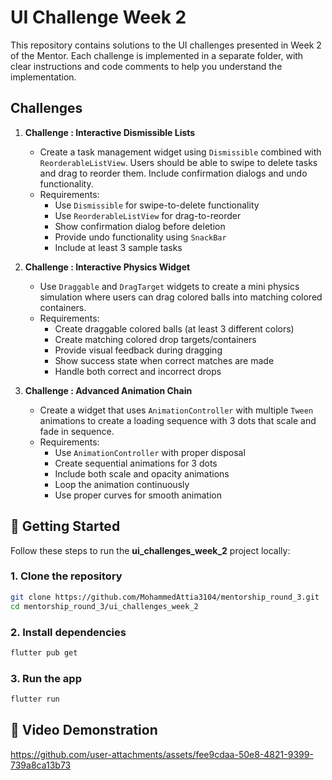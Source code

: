 # UI Challenge Week 2

This repository contains solutions to the UI challenges presented in Week 2 of the Mentor. Each challenge is implemented
in a separate folder, with clear instructions and code comments to help you understand the implementation.



## Challenges

1. **Challenge : Interactive Dismissible Lists**
    - Create a task management widget using `Dismissible` combined with `ReorderableListView`. Users should be able to
      swipe to delete tasks and drag to reorder them. Include confirmation dialogs and undo functionality.
    - Requirements:
        - Use `Dismissible` for swipe-to-delete functionality
        - Use `ReorderableListView` for drag-to-reorder
        - Show confirmation dialog before deletion
        - Provide undo functionality using `SnackBar`
        - Include at least 3 sample tasks


2. **Challenge : Interactive Physics Widget**
    - Use `Draggable` and `DragTarget` widgets to create a mini physics simulation where users can drag colored balls
      into matching colored containers.
    - Requirements:
        - Create draggable colored balls (at least 3 different colors)
        - Create matching colored drop targets/containers
        - Provide visual feedback during dragging
        - Show success state when correct matches are made
        - Handle both correct and incorrect drops
     

3. **Challenge : Advanced Animation Chain**
    - Create a widget that uses `AnimationController` with multiple `Tween` animations to create a loading sequence with
      3 dots that scale and fade in sequence.
    - Requirements:
        - Use `AnimationController` with proper disposal
        - Create sequential animations for 3 dots
        - Include both scale and opacity animations
        - Loop the animation continuously
        - Use proper curves for smooth animation


## 🚀 Getting Started

Follow these steps to run the **ui_challenges_week_2** project locally:

### 1. Clone the repository

```bash
git clone https://github.com/MohammedAttia3104/mentorship_round_3.git
cd mentorship_round_3/ui_challenges_week_2
```
### 2. Install dependencies
```bash
flutter pub get
```
### 3. Run the app
```bash
flutter run
```

## 🎥 Video Demonstration
https://github.com/user-attachments/assets/fee9cdaa-50e8-4821-9399-739a8ca13b73

 
